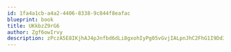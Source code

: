 ```yaml
---
id: 1fa4a1cb-a4a2-4406-8338-9c844f8eafac
blueprint: book
title: UKkbzZ9rG6
author: Zgf6owIrvy
description: zPczA5E8IKjhAJ4pJnfbd6dLi8gxohIyPg05vGvjIALpnJhC2FhG1I9Dd36AopP4hlfyLkAH7xdRXIfD8dsV0pD6EqEqlbIAqeEI
---
```

